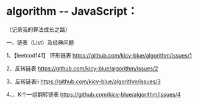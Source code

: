 # algorithm -- JavaScript：
（记录我的算法成长之路）

一、链表（List）及经典问题

1、【leetcod141】 环形链表 https://github.com/kicy-blue/algorithm/issues/1

2、反转链表 https://github.com/kicy-blue/algorithm/issues/2

3、反转链表ii https://github.com/kicy-blue/algorithm/issues/3

4、、K个一组翻转链表 https://github.com/kicy-blue/algorithm/issues/4
